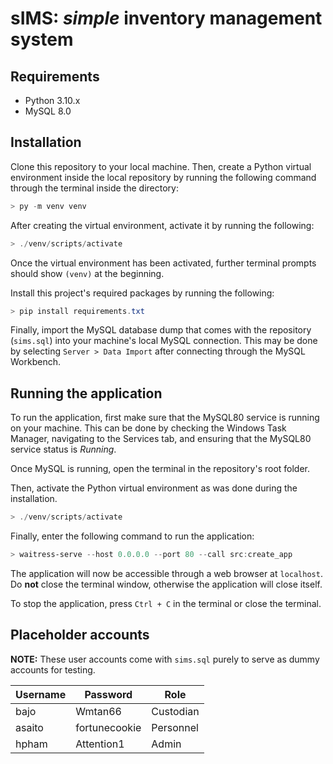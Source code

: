 # sIMS: *simple* inventory management system

## Requirements
* Python 3.10.x
* MySQL 8.0

## Installation
Clone this repository to your local machine. Then, create a Python virtual environment inside the local repository by running the following command through the terminal inside the directory:
```powershell
> py -m venv venv
```

After creating the virtual environment, activate it by running the following:
```powershell
> ./venv/scripts/activate
```
Once the virtual environment has been activated, further terminal prompts should show `(venv)` at the beginning.

Install this project's required packages by running the following:
```powershell
> pip install requirements.txt
```

Finally, import the MySQL database dump that comes with the repository (`sims.sql`) into your machine's local MySQL connection. This may be done by selecting `Server > Data Import` after connecting through the MySQL Workbench.

## Running the application
To run the application, first make sure that the MySQL80 service is running on your machine. This can be done by checking the Windows Task Manager, navigating to the Services tab, and ensuring that the MySQL80 service status is *Running*.

Once MySQL is running, open the terminal in the repository's root folder.

Then, activate the Python virtual environment as was done during the installation.
```powershell
> ./venv/scripts/activate
```

Finally, enter the following command to run the application:
```powershell
> waitress-serve --host 0.0.0.0 --port 80 --call src:create_app
```

The application will now be accessible through a web browser at `localhost`. Do **not** close the terminal window, otherwise the application will close itself.

To stop the application, press `Ctrl + C` in the terminal or close the terminal.

## Placeholder accounts
**NOTE:** These user accounts come with `sims.sql` purely to serve as dummy accounts for testing.

| Username | Password      | Role      |
| -------- | ------------- | --------- |
| bajo     | Wmtan66       | Custodian |
| asaito   | fortunecookie | Personnel |
| hpham    | Attention1    | Admin     |
